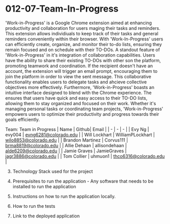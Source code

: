 # 012-07-Team-In-Progress

'Work-in-Progress' is a Google Chrome extension aimed at enhancing productivity and collaboration for users maging their tasks and reminders. This extension allows individiuals to keep track of their tasks and general reminders conveniently within their browser. With 'Work-In-Progress' users can efficiently create, organize, and monitor their to-do lists, ensuring they remain focused and on schedule with their TO-DOs.
	A standout feature of 'Work-in-Progress' in it's integration of collaboration capabilities. Users have the ability to share their existing TO-DOs with other son the platform, promoting teamwork and coordination. If the recipient doesn't have an account, the extension will trigger an email prompt, encouraging them to join the platform in order to view the sent message. This collaborative functionality enables users to delegate tasks and ahcieve collective objectives more effectively. Furthermore, 'Work-in-Progress' boasts an intuitive interface designed to blend with the Chrome experience. The ensures that users have quick and easy access to their TO-DO lists, allowing them to stay organized and focused on their work. Whether it's managing personal tasks or coordinating team projects, 'Work-in-Progress' empowers users to optimize their productivity and progress towards their goals efficiently.

Team: Team in Progress
| Name | Github| Email |
| - | - | - |
| Evy Ng | evy004 | evng6281@colorado.edu |
| Will Lockhart | WilliamPLockhart | wilo8853@colorado.edu |
| Brandon Martinez | Corvus111 | brma8819@colorado.edu |
| Allie Dehaan | allisondehaan | alde6209@colorado.edu |
| Jamie Graves | JamieGraves | jagr3886@colorado.edu |
| Tom Collier | uhmuon1 | thco6316@colorado.edu |

3. Technology Stack used for the project

4. Prerequisites to run the application - Any software that needs to be installed to run the application

5. Instructions on how to run the application locally.

6. How to run the tests

7. Link to the deployed application
